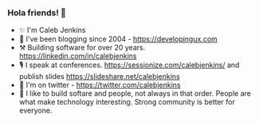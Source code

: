 ### Hola friends! 👋

- ✨ I'm Caleb Jenkins
- 🧵 I've been blogging since 2004 - https://developingux.com
- ⚒ Building software for over 20 years. https://linkedin.com/in/calebjenkins
- 🎙 I speak at conferences. https://sessionize.com/calebjenkins/
and publish slides https://slideshare.net/calebjenkins
- 🐤 I'm on twitter - https://twitter.com/calebjenkins
- 🙌 I like to build softare and people, not always in that order. People are what make technology interesting. Strong community is better for everyone.

